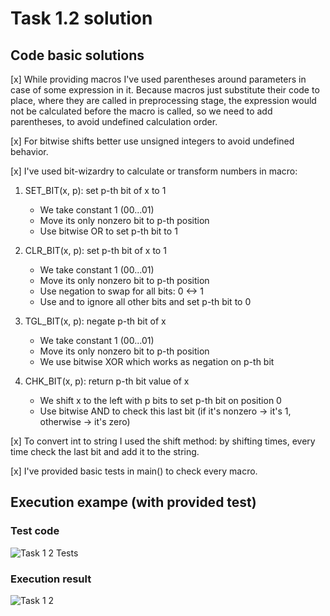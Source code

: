 # Task 1.2 solution
## Code basic solutions
[x] While providing macros I've used parentheses around parameters in case of some expression in it. Because macros just substitute their code to place, where they are called in preprocessing stage, the expression would not be calculated before the macro is called, so we need to add parentheses, to avoid undefined calculation order.

[x] For bitwise shifts better use unsigned integers to avoid undefined behavior.

[x] I've used bit-wizardry to calculate or transform numbers in macro:
  1. SET_BIT(x, p): set p-th bit of x to 1
     - We take constant 1 (00...01)
     - Move its only nonzero bit to p-th position
     - Use bitwise OR to set p-th bit to 1

  2. CLR_BIT(x, p): set p-th bit of x to 1
     - We take constant 1 (00...01)
     - Move its only nonzero bit to p-th position
     - Use negation to swap for all bits: 0 <-> 1
     - Use and to ignore all other bits and set p-th bit to 0

  3. TGL_BIT(x, p): negate p-th bit of x
     - We take constant 1 (00...01)
     - Move its only nonzero bit to p-th position
     - We use bitwise XOR which works as negation on p-th bit
  
 4. CHK_BIT(x, p): return p-th bit value of x
     - We shift x to the left with p bits to set p-th bit on position 0
     - Use bitwise AND to check this last bit (if it's nonzero -> it's 1, otherwise -> it's zero)

[x] To convert int to string I used the shift method: by shifting times, every time check the last bit and add it to the string.
  
[x] I've provided basic tests in main() to check every macro.
  
## Execution exampe (with provided test)
### Test code
![Task 1 2 Tests](https://user-images.githubusercontent.com/48071683/190519783-7aeacf43-f8a2-4cd8-a83f-4c8e9dbeec5f.png)

### Execution result
![Task 1 2](https://user-images.githubusercontent.com/48071683/190519693-2c0167e6-09b1-41db-ad05-31cd69b35689.png)
